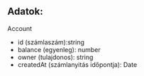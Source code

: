 ## Adatok:
Account

* id (számlaszám):string
* balance (egyenleg): number
* owner (tulajdonos): string
* createdAt (számlanyitás időpontja): Date 
